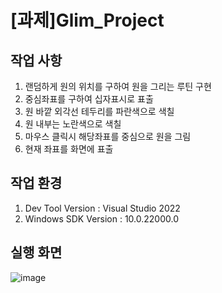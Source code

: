 # [과제]Glim_Project

## 작업 사항
1. 랜덤하게 원의 위치를 구하여 원을 그리는 루틴 구현
2. 중심좌표를 구하여 십자표시로 표출
3. 원 바깥 외각선 테두리를 파란색으로 색칠
4. 원 내부는 노란색으로 색칠
5. 마우스 클릭시 해당좌표를 중심으로 원을 그림
6. 현재 좌표를 화면에 표출


## 작업 환경
1. Dev Tool Version : Visual Studio 2022
2. Windows SDK Version : 10.0.22000.0
   
## 실행 화면

![image](https://github.com/jmlee0717/Glim_Project/assets/105495287/e71ba2e3-99ff-41e4-84ff-bbdd6ef19f69)

